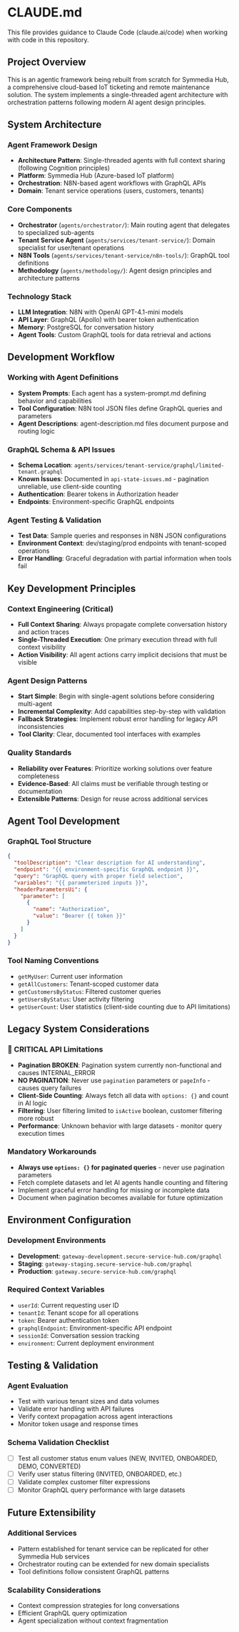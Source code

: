 # CLAUDE.md

This file provides guidance to Claude Code (claude.ai/code) when working with code in this repository.

## Project Overview

This is an agentic framework being rebuilt from scratch for Symmedia Hub, a comprehensive cloud-based IoT ticketing and remote maintenance solution. The system implements a single-threaded agent architecture with orchestration patterns following modern AI agent design principles.

## System Architecture

### Agent Framework Design
- **Architecture Pattern**: Single-threaded agents with full context sharing (following Cognition principles)
- **Platform**: Symmedia Hub (Azure-based IoT platform)
- **Orchestration**: N8N-based agent workflows with GraphQL APIs
- **Domain**: Tenant service operations (users, customers, tenants)

### Core Components
- **Orchestrator** (`agents/orchestrator/`): Main routing agent that delegates to specialized sub-agents
- **Tenant Service Agent** (`agents/services/tenant-service/`): Domain specialist for user/tenant operations
- **N8N Tools** (`agents/services/tenant-service/n8n-tools/`): GraphQL tool definitions
- **Methodology** (`agents/methodology/`): Agent design principles and architecture patterns

### Technology Stack
- **LLM Integration**: N8N with OpenAI GPT-4.1-mini models
- **API Layer**: GraphQL (Apollo) with bearer token authentication
- **Memory**: PostgreSQL for conversation history
- **Agent Tools**: Custom GraphQL tools for data retrieval and actions

## Development Workflow

### Working with Agent Definitions
- **System Prompts**: Each agent has a system-prompt.md defining behavior and capabilities
- **Tool Configuration**: N8N tool JSON files define GraphQL queries and parameters
- **Agent Descriptions**: agent-description.md files document purpose and routing logic

### GraphQL Schema & API Issues
- **Schema Location**: `agents/services/tenant-service/graphql/limited-tenant.graphql`
- **Known Issues**: Documented in `api-state-issues.md` - pagination unreliable, use client-side counting
- **Authentication**: Bearer tokens in Authorization header
- **Endpoints**: Environment-specific GraphQL endpoints

### Agent Testing & Validation
- **Test Data**: Sample queries and responses in N8N JSON configurations
- **Environment Context**: dev/staging/prod endpoints with tenant-scoped operations
- **Error Handling**: Graceful degradation with partial information when tools fail

## Key Development Principles

### Context Engineering (Critical)
- **Full Context Sharing**: Always propagate complete conversation history and action traces
- **Single-Threaded Execution**: One primary execution thread with full context visibility
- **Action Visibility**: All agent actions carry implicit decisions that must be visible

### Agent Design Patterns
- **Start Simple**: Begin with single-agent solutions before considering multi-agent
- **Incremental Complexity**: Add capabilities step-by-step with validation
- **Fallback Strategies**: Implement robust error handling for legacy API inconsistencies
- **Tool Clarity**: Clear, documented tool interfaces with examples

### Quality Standards
- **Reliability over Features**: Prioritize working solutions over feature completeness
- **Evidence-Based**: All claims must be verifiable through testing or documentation
- **Extensible Patterns**: Design for reuse across additional services

## Agent Tool Development

### GraphQL Tool Structure
```json
{
  "toolDescription": "Clear description for AI understanding",
  "endpoint": "{{ environment-specific GraphQL endpoint }}",
  "query": "GraphQL query with proper field selection",
  "variables": "{{ parameterized inputs }}",
  "headerParametersUi": {
    "parameter": [
      {
        "name": "Authorization",
        "value": "Bearer {{ token }}"
      }
    ]
  }
}
```

### Tool Naming Conventions
- `getMyUser`: Current user information
- `getAllCustomers`: Tenant-scoped customer data
- `getCustomersByStatus`: Filtered customer queries
- `getUsersByStatus`: User activity filtering
- `getUserCount`: User statistics (client-side counting due to API limitations)

## Legacy System Considerations

### 🚨 CRITICAL API Limitations
- **Pagination BROKEN**: Pagination system currently non-functional and causes INTERNAL_ERROR
- **NO PAGINATION**: Never use `pagination` parameters or `pageInfo` - causes query failures  
- **Client-Side Counting**: Always fetch all data with `options: {}` and count in AI logic
- **Filtering**: User filtering limited to `isActive` boolean, customer filtering more robust
- **Performance**: Unknown behavior with large datasets - monitor query execution times

### Mandatory Workarounds
- **Always use `options: {}` for paginated queries** - never use pagination parameters
- Fetch complete datasets and let AI agents handle counting and filtering
- Implement graceful error handling for missing or incomplete data
- Document when pagination becomes available for future optimization

## Environment Configuration

### Development Environments
- **Development**: `gateway-development.secure-service-hub.com/graphql`
- **Staging**: `gateway-staging.secure-service-hub.com/graphql` 
- **Production**: `gateway.secure-service-hub.com/graphql`

### Required Context Variables
- `userId`: Current requesting user ID
- `tenantId`: Tenant scope for all operations
- `token`: Bearer authentication token
- `graphqlEndpoint`: Environment-specific API endpoint
- `sessionId`: Conversation session tracking
- `environment`: Current deployment environment

## Testing & Validation

### Agent Evaluation
- Test with various tenant sizes and data volumes
- Validate error handling with API failures
- Verify context propagation across agent interactions
- Monitor token usage and response times

### Schema Validation Checklist
- [ ] Test all customer status enum values (NEW, INVITED, ONBOARDED, DEMO, CONVERTED)
- [ ] Verify user status filtering (INVITED, ONBOARDED, etc.)
- [ ] Validate complex customer filter expressions
- [ ] Monitor GraphQL query performance with large datasets

## Future Extensibility

### Additional Services
- Pattern established for tenant service can be replicated for other Symmedia Hub services
- Orchestrator routing can be extended for new domain specialists
- Tool definitions follow consistent GraphQL patterns

### Scalability Considerations
- Context compression strategies for long conversations
- Efficient GraphQL query optimization
- Agent specialization without context fragmentation